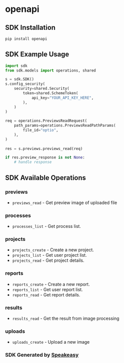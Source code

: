 # openapi

<!-- Start SDK Installation -->
## SDK Installation

```bash
pip install openapi
```
<!-- End SDK Installation -->

## SDK Example Usage
<!-- Start SDK Example Usage -->
```python
import sdk
from sdk.models import operations, shared

s = sdk.SDK()
s.config_security(
    security=shared.Security(
        token=shared.SchemeToken(
            api_key="YOUR_API_KEY_HERE",
        ),
    )
)
    
req = operations.PreviewsReadRequest(
    path_params=operations.PreviewsReadPathParams(
        file_id="optio",
    ),
)
    
res = s.previews.previews_read(req)

if res.preview_response is not None:
    # handle response
```
<!-- End SDK Example Usage -->

<!-- Start SDK Available Operations -->
## SDK Available Operations

### previews

* `previews_read` - Get preview image of uploaded file

### processes

* `processes_list` - Get process list.

### projects

* `projects_create` - Create a new project.
* `projects_list` - Get user project list.
* `projects_read` - Get project details.

### reports

* `reports_create` - Create a new report.
* `reports_list` - Get user report list.
* `reports_read` - Get report details.

### results

* `results_read` - Get the result from image processing

### uploads

* `uploads_create` - Upload a new image

<!-- End SDK Available Operations -->

### SDK Generated by [Speakeasy](https://docs.speakeasyapi.dev/docs/using-speakeasy/client-sdks)
